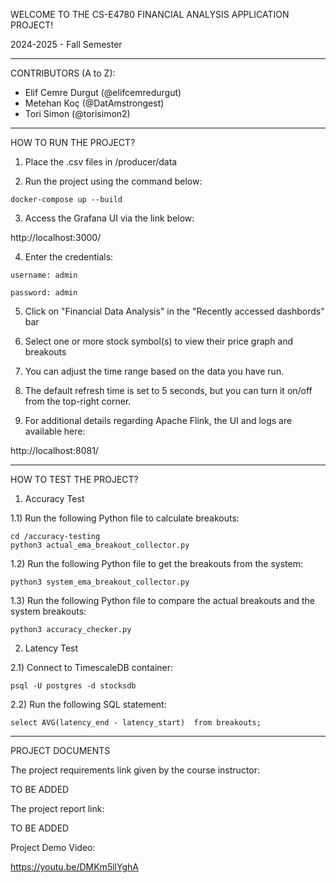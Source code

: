 WELCOME TO THE CS-E4780 FINANCIAL ANALYSIS APPLICATION PROJECT!

2024-2025 - Fall Semester

----------------------------------------------------------------

CONTRIBUTORS (A to Z):

- Elif Cemre Durgut (@elifcemredurgut)
- Metehan Koç (@DatAmstrongest)
- Tori Simon (@torisimon2)

----------------------------------------------------------------

HOW TO RUN THE PROJECT?

1) Place the .csv files in /producer/data

2) Run the project using the command below:
```
docker-compose up --build
```

3) Access the Grafana UI via the link below:

http://localhost:3000/

4) Enter the credentials:
```
username: admin

password: admin
```

5)  Click on "Financial Data Analysis" in the "Recently accessed dashbords" bar

6) Select one or more stock symbol(s) to view their price graph and breakouts

7) You can adjust the time range based on the data you have run.

8) The default refresh time is set to 5 seconds, but you can turn it on/off from the top-right corner.

9) For additional details regarding Apache Flink, the UI and logs are available here:

http://localhost:8081/

----------------------------------------------------------------

HOW TO TEST THE PROJECT?

1) Accuracy Test

1.1) Run the following Python file to calculate breakouts:
```
cd /accuracy-testing
python3 actual_ema_breakout_collector.py
```

1.2) Run the following Python file to get the breakouts from the system:
```
python3 system_ema_breakout_collector.py
```

1.3) Run the following Python file to compare the actual breakouts and the system breakouts:
```
python3 accuracy_checker.py
```

2) Latency Test

2.1) Connect to TimescaleDB container:
```
psql -U postgres -d stocksdb
```

2.2) Run the following SQL statement:
```
select AVG(latency_end - latency_start)  from breakouts;
```

----------------------------------------------------------------

PROJECT DOCUMENTS

The project requirements link given by the course instructor:

TO BE ADDED

The project report link:

TO BE ADDED

Project Demo Video:

https://youtu.be/DMKm5llYghA
